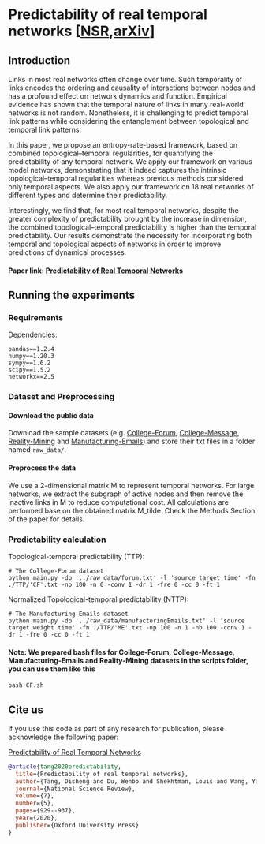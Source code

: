 # Predictability of real temporal networks [[NSR](https://doi.org/10.1093/nsr/nwaa015),[arXiv](https://arxiv.org/abs/2007.04828)] 




## Introduction

Links in most real networks often change over time. Such temporality of links encodes the ordering and causality of interactions between nodes and has a profound effect on network dynamics and function. Empirical evidence has shown that the temporal nature of links in many real-world networks is not random. Nonetheless, it is challenging to predict temporal link patterns while considering the entanglement between topological and temporal link patterns. 

In this paper, we propose an entropy-rate-based framework, based on combined topological–temporal regularities, for quantifying the predictability of any temporal network. We apply our framework on various model networks, demonstrating that it indeed captures the intrinsic topological–temporal regularities whereas previous methods considered only temporal aspects. We also apply our framework on 18 real networks of different types and determine their predictability. 

Interestingly, we find that, for most real temporal networks, despite the greater complexity of predictability brought by the increase in dimension, the combined topological–temporal predictability is higher than the temporal predictability. Our results demonstrate the necessity for incorporating both temporal and topological aspects of networks in order to improve predictions of dynamical processes.


#### Paper link: [Predictability of Real Temporal Networks](https://doi.org/10.1093/nsr/nwaa015)


## Running the experiments

### Requirements

Dependencies:

```{bash}
pandas==1.2.4
numpy==1.20.3
sympy==1.6.2
scipy==1.5.2
networkx==2.5
```

### Dataset and Preprocessing

#### Download the public data
Download the sample datasets (e.g. [College-Forum](http://konect.cc/networks/opsahl-ucforum/), [College-Message](https://snap.stanford.edu/data/CollegeMsg.html), [Reality-Mining](http://konect.cc/networks/mit/) and [Manufacturing-Emails](http://konect.cc/networks/radoslaw_email/)) and store their txt files in a folder named
```raw_data/```.

#### Preprocess the data
We use a 2-dimensional matrix M to represent temporal networks. For large networks, we extract the subgraph of active nodes and then remove the inactive links in M to reduce computational cost. All calculations are performed base on the obtained matrix M_tilde. Check the Methods Section of the paper for details.

### Predictability calculation

Topological-temporal predictability (TTP):
```{bash}
# The College-Forum dataset
python main.py -dp '../raw_data/forum.txt' -l 'source target time' -fn ./TTP/'CF'.txt -np 100 -n 0 -conv 1 -dr 1 -fre 0 -cc 0 -ft 1
```

Normalized Topological-temporal predictability (NTTP):
```{bash}
# The Manufacturing-Emails dataset
python main.py -dp '../raw_data/manufacturingEmails.txt' -l 'source target weight time' -fn ./TTP/'ME'.txt -np 100 -n 1 -nb 100 -conv 1 -dr 1 -fre 0 -cc 0 -ft 1
```

#### Note: We prepared bash files for College-Forum, College-Message, Manufacturing-Emails and Reality-Mining datasets in the scripts folder, you can use them like this
```{bash}
bash CF.sh
```


## Cite us
If you use this code as part of any research for publication, please acknowledge the following paper:

[Predictability of Real Temporal Networks](https://doi.org/10.1093/nsr/nwaa015)

```bibtex
@article{tang2020predictability,
  title={Predictability of real temporal networks},
  author={Tang, Disheng and Du, Wenbo and Shekhtman, Louis and Wang, Yijie and Havlin, Shlomo and Cao, Xianbin and Yan, Gang},
  journal={National Science Review},
  volume={7},
  number={5},
  pages={929--937},
  year={2020},
  publisher={Oxford University Press}
}
```


